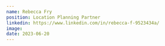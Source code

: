 ```yaml
---
name: Rebecca Fry
position: Location Planning Partner
linkedin: https://www.linkedin.com/in/rebecca-f-9523434a/
image:
date: 2023-06-20
---
```

